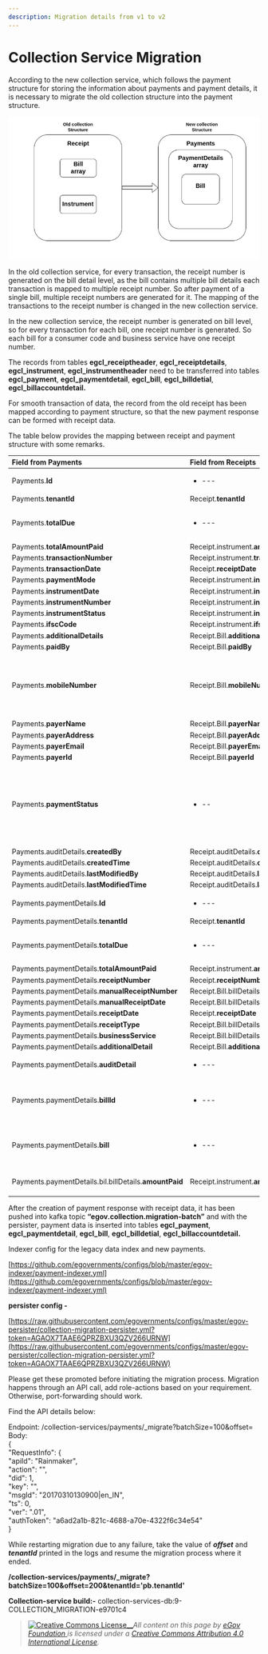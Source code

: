 ```yaml
---
description: Migration details from v1 to v2
---
```


# Collection Service Migration

According to the new collection service, which follows the payment structure for storing the information about payments and payment details,  it is necessary to migrate the old collection structure into the payment structure.

![](../../../../.gitbook/assets/109.png)

In the old collection service, for every transaction, the receipt number is generated on the bill detail level, as the bill contains multiple bill details each transaction is mapped to multiple receipt number.  So after payment of a single bill, multiple receipt numbers are generated for it. The mapping of the transactions to the receipt number is changed in the new collection service.

In the new collection service, the receipt number is generated on bill level, so for every transaction for each bill, one receipt number is generated. So each bill for a consumer code and business service have one receipt number.

The records from tables **egcl\_receiptheader**, **egcl\_receiptdetails**, **egcl\_instrument**, **egcl\_instrumentheader**  need to be transferred into tables **egcl\_payment**, **egcl\_paymentdetail**, **egcl\_bill**, **egcl\_billdetial**, **egcl\_billaccountdetail.**

For smooth transaction of data, the record from the old receipt has been mapped according to payment structure, so that the new payment response can be formed with receipt data.

The table below provides the mapping between receipt and payment structure with some remarks.

<table>
  <thead>
    <tr>
      <th style="text-align:left"><b>Field from Payments</b>
      </th>
      <th style="text-align:left"><b>Field from Receipts</b>
      </th>
      <th style="text-align:left"><b>Remark</b>
      </th>
    </tr>
  </thead>
  <tbody>
    <tr>
      <td style="text-align:left">Payments.<b>Id</b> 
      </td>
      <td style="text-align:left">
        <ul>
          <li>---</li>
        </ul>
      </td>
      <td style="text-align:left">Set as UUID</td>
    </tr>
    <tr>
      <td style="text-align:left">Payments.<b>tenantId</b>
      </td>
      <td style="text-align:left">Receipt.<b>tenantId</b>
      </td>
      <td style="text-align:left"></td>
    </tr>
    <tr>
      <td style="text-align:left">Payments.<b>totalDue</b>
      </td>
      <td style="text-align:left">
        <ul>
          <li>---</li>
        </ul>
      </td>
      <td style="text-align:left">Total Due for payment is calculated by subtracting totalAmount from bill
        and amount from Receipt.instrument</td>
    </tr>
    <tr>
      <td style="text-align:left">Payments.<b>totalAmountPaid</b>
      </td>
      <td style="text-align:left">Receipt.instrument.<b>amount</b>
      </td>
      <td style="text-align:left"></td>
    </tr>
    <tr>
      <td style="text-align:left">Payments.<b>transactionNumber</b>
      </td>
      <td style="text-align:left">Receipt.instrument.<b>transactionNumber</b>
      </td>
      <td style="text-align:left"></td>
    </tr>
    <tr>
      <td style="text-align:left">Payments.<b>transactionDate</b>
      </td>
      <td style="text-align:left">Receipt.<b>receiptDate</b>
      </td>
      <td style="text-align:left"></td>
    </tr>
    <tr>
      <td style="text-align:left">Payments.<b>paymentMode</b>
      </td>
      <td style="text-align:left">Receipt.instrument.<b>instrumnetType</b>.<b>name</b>
      </td>
      <td style="text-align:left"></td>
    </tr>
    <tr>
      <td style="text-align:left">Payments.<b>instrumentDate</b>
      </td>
      <td style="text-align:left">Receipt.instrument.<b>instrumentDate</b>
      </td>
      <td style="text-align:left"></td>
    </tr>
    <tr>
      <td style="text-align:left">Payments.<b>instrumentNumber</b>
      </td>
      <td style="text-align:left">Receipt.instrument.<b>instrumentNumber</b>
      </td>
      <td style="text-align:left"></td>
    </tr>
    <tr>
      <td style="text-align:left">Payments.<b>instrumentStatus</b>
      </td>
      <td style="text-align:left">Receipt.instrument.<b>instrumentStatus</b>
      </td>
      <td style="text-align:left"></td>
    </tr>
    <tr>
      <td style="text-align:left">Payments.<b>ifscCode</b>
      </td>
      <td style="text-align:left">Receipt.instrument.<b>ifscCode</b>
      </td>
      <td style="text-align:left"></td>
    </tr>
    <tr>
      <td style="text-align:left">Payments.<b>additionalDetails</b>
      </td>
      <td style="text-align:left">Receipt.Bill.<b>additionalDetails</b>
      </td>
      <td style="text-align:left"></td>
    </tr>
    <tr>
      <td style="text-align:left">Payments.<b>paidBy</b>
      </td>
      <td style="text-align:left">Receipt.Bill.<b>paidBy</b>
      </td>
      <td style="text-align:left"></td>
    </tr>
    <tr>
      <td style="text-align:left">Payments.<b>mobileNumber</b>
      </td>
      <td style="text-align:left">Receipt.Bill.<b>mobileNumber</b>
      </td>
      <td style="text-align:left">
        <p>If mobileNumber from Receipt.bill is null it has to set with some value
          e.g: <b>&#x201C;NA&#x201D;</b>
        </p>
        <p>Note: Payments.mobileNumber should not be null</p>
      </td>
    </tr>
    <tr>
      <td style="text-align:left">Payments.<b>payerName</b>
      </td>
      <td style="text-align:left">Receipt.Bill.<b>payerName</b>
      </td>
      <td style="text-align:left"></td>
    </tr>
    <tr>
      <td style="text-align:left">Payments.<b>payerAddress</b>
      </td>
      <td style="text-align:left">Receipt.Bill.<b>payerAddress</b>
      </td>
      <td style="text-align:left"></td>
    </tr>
    <tr>
      <td style="text-align:left">Payments.<b>payerEmail</b>
      </td>
      <td style="text-align:left">Receipt.Bill.<b>payerEmail</b>
      </td>
      <td style="text-align:left"></td>
    </tr>
    <tr>
      <td style="text-align:left">Payments.<b>payerId</b>
      </td>
      <td style="text-align:left">Receipt.Bill.<b>payerId</b>
      </td>
      <td style="text-align:left"></td>
    </tr>
    <tr>
      <td style="text-align:left">Payments.<b>paymentStatus</b>
      </td>
      <td style="text-align:left">
        <ul>
          <li>--</li>
        </ul>
      </td>
      <td style="text-align:left">
        <p>Based on paymentMode from Payment, the paymentStatus is set.</p>
        <p>If paymentMode is <b>ONLINE</b> or <b>CARD</b> then paymentStatus is set to <b>DEPOSITED</b> otherwise
          it is set to <b>NEW</b>
        </p>
      </td>
    </tr>
    <tr>
      <td style="text-align:left">Payments.auditDetails.<b>createdBy</b>
      </td>
      <td style="text-align:left">Receipt.auditDetails.<b>createdBy</b>
      </td>
      <td style="text-align:left"></td>
    </tr>
    <tr>
      <td style="text-align:left">Payments.auditDetails.<b>createdTime</b>
      </td>
      <td style="text-align:left">Receipt.auditDetails.<b>createdTime</b>
      </td>
      <td style="text-align:left"></td>
    </tr>
    <tr>
      <td style="text-align:left">Payments.auditDetails.<b>lastModifiedBy</b>
      </td>
      <td style="text-align:left">Receipt.auditDetails.<b>lastModifiedBy</b>
      </td>
      <td style="text-align:left"></td>
    </tr>
    <tr>
      <td style="text-align:left">Payments.auditDetails.<b>lastModifiedTime</b>
      </td>
      <td style="text-align:left">Receipt.auditDetails.<b>lastModifiedTime</b>
      </td>
      <td style="text-align:left"></td>
    </tr>
    <tr>
      <td style="text-align:left">Payments.paymentDetails.<b>Id</b> 
      </td>
      <td style="text-align:left">
        <ul>
          <li>---</li>
        </ul>
      </td>
      <td style="text-align:left">Set as UUID</td>
    </tr>
    <tr>
      <td style="text-align:left">Payments.paymentDetails.<b>tenantId</b>
      </td>
      <td style="text-align:left">Receipt.<b>tenantId</b>
      </td>
      <td style="text-align:left"></td>
    </tr>
    <tr>
      <td style="text-align:left">Payments.paymentDetails.<b>totalDue</b>
      </td>
      <td style="text-align:left">
        <ul>
          <li>---</li>
        </ul>
      </td>
      <td style="text-align:left">Total Due for paymentDetails is calculated by subtracting totalAmount
        from bill and amount from Receipt.instrument</td>
    </tr>
    <tr>
      <td style="text-align:left">Payments.paymentDetails.<b>totalAmountPaid</b>
      </td>
      <td style="text-align:left">Receipt.instrument.<b>amount</b>
      </td>
      <td style="text-align:left"></td>
    </tr>
    <tr>
      <td style="text-align:left">Payments.paymentDetails.<b>receiptNumber</b>
      </td>
      <td style="text-align:left">Receipt.<b>receiptNumber</b>
      </td>
      <td style="text-align:left"></td>
    </tr>
    <tr>
      <td style="text-align:left">Payments.paymentDetails.<b>manualReceiptNumber</b>
      </td>
      <td style="text-align:left">Receipt.Bill.billDetails.<b>manualReceiptNumber</b>
      </td>
      <td style="text-align:left"></td>
    </tr>
    <tr>
      <td style="text-align:left">Payments.paymentDetails.<b>manualReceiptDate</b>
      </td>
      <td style="text-align:left">Receipt.Bill.billDetails.<b>manualReceiptDate</b>
      </td>
      <td style="text-align:left"></td>
    </tr>
    <tr>
      <td style="text-align:left">Payments.paymentDetails.<b>receiptDate</b>
      </td>
      <td style="text-align:left">Receipt.<b>receiptDate</b>
      </td>
      <td style="text-align:left"></td>
    </tr>
    <tr>
      <td style="text-align:left">Payments.paymentDetails.<b>receiptType</b>
      </td>
      <td style="text-align:left">Receipt.Bill.billDetails.<b>receiptType</b>
      </td>
      <td style="text-align:left"></td>
    </tr>
    <tr>
      <td style="text-align:left">Payments.paymentDetails.<b>businessService</b>
      </td>
      <td style="text-align:left">Receipt.Bill.billDetails.<b>businessService</b>
      </td>
      <td style="text-align:left"></td>
    </tr>
    <tr>
      <td style="text-align:left">Payments.paymentDetails.<b>additionalDetail</b>
      </td>
      <td style="text-align:left">Receipt.Bill.<b>additionalDetail</b>
      </td>
      <td style="text-align:left"></td>
    </tr>
    <tr>
      <td style="text-align:left">Payments.paymentDetails.<b>auditDetail</b>
      </td>
      <td style="text-align:left">
        <ul>
          <li>---</li>
        </ul>
      </td>
      <td style="text-align:left">auditDetail for paymentDetail is same as payment auditDetail</td>
    </tr>
    <tr>
      <td style="text-align:left">Payments.paymentDetails.<b>billId</b>
      </td>
      <td style="text-align:left">
        <ul>
          <li>---</li>
        </ul>
      </td>
      <td style="text-align:left">Based on id in <b>egbs_billdetail_v1</b> table billId is extracted,Where
        id in <b>egbs_billdetail_v1</b> is Receipt.Bill.billDetails.billNumber</td>
    </tr>
    <tr>
      <td style="text-align:left">Payments.paymentDetails.<b>bill</b>
      </td>
      <td style="text-align:left">
        <ul>
          <li>---</li>
        </ul>
      </td>
      <td style="text-align:left">Based on the billid, tenantid and service the bill is search by calling
        the Billing service API and set it to Payments.paymentDetails.bill</td>
    </tr>
    <tr>
      <td style="text-align:left">Payments.paymentDetails.bil.billDetails.<b>amountPaid</b>
      </td>
      <td style="text-align:left">Receipt.instrument.<b>amount</b>
      </td>
      <td style="text-align:left">For each amountPaid in billDetails, its value is set from Receipt.instrument.amount</td>
    </tr>
  </tbody>
</table>

After the creation of payment response with receipt data,  it has been pushed into kafka topic **“egov.collection.migration-batch”** and with the persister, payment data is inserted into tables **egcl\_payment**, **egcl\_paymentdetail**, **egcl\_bill**, **egcl\_billdetial**, **egcl\_billaccountdetail.**

Indexer config for the legacy data index and new payments.

[https://github.com/egovernments/configs/blob/master/egov-indexer/payment-indexer.yml](https://github.com/egovernments/configs/blob/master/egov-indexer/payment-indexer.yml)

**persister config -** 

[https://raw.githubusercontent.com/egovernments/configs/master/egov-persister/collection-migration-persister.yml?token=AGAOX7TAAE6QPRZBXU3QZV266URNW](https://raw.githubusercontent.com/egovernments/configs/master/egov-persister/collection-migration-persister.yml?token=AGAOX7TAAE6QPRZBXU3QZV266URNW)  

Please get these promoted before initiating the migration process. Migration happens through an API call, add role-actions based on your requirement. Otherwise, port-forwarding should work. 

Find the API details below:

Endpoint: /collection-services/payments/\_migrate?batchSize=100&offset=  
Body:  
{  
  "RequestInfo": {  
    "apiId": "Rainmaker",  
    "action": "",  
    "did": 1,  
    "key": "",  
    "msgId": "20170310130900\|en\_IN",  
    "ts": 0,  
    "ver": ".01",  
    "authToken": "a6ad2a1b-821c-4688-a70e-4322f6c34e54"  
}

While restarting migration due to any failure, take the value of _**offset**_ and _**tenantId**_ printed in the logs and resume the migration process where it ended.

**/collection-services/payments/\_migrate?batchSize=100&offset=200&tenantId='pb.tenantId'**

**Collection-service build:-** collection-services-db:9-COLLECTION\_MIGRATION-e9701c4



> [![Creative Commons License](https://i.creativecommons.org/l/by/4.0/80x15.png)\_\_](http://creativecommons.org/licenses/by/4.0/)_All content on this page by_ [_eGov Foundation_ ](https://egov.org.in/)_is licensed under a_ [_Creative Commons Attribution 4.0 International License_](http://creativecommons.org/licenses/by/4.0/)_._

